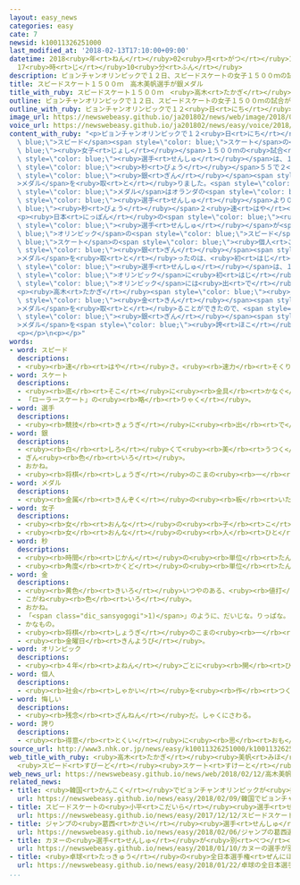 ```yaml
---
layout: easy_news
categories: easy
cate: 7
newsid: k10011326251000
last_modified_at: '2018-02-13T17:10:00+09:00'
datetime: 2018<ruby>年<rt>ねん</rt></ruby>02<ruby>月<rt>がつ</rt></ruby>13<ruby>日<rt>にち</rt></ruby>
  17<ruby>時<rt>じ</rt></ruby>10<ruby>分<rt>ふん</rt></ruby>
description: ピョンチャンオリンピックで１２日、スピードスケートの女子１５００ｍの試合がありました。
title: スピードスケート１５００ｍ　高木美帆選手が銀メダル
title_with_ruby: スピードスケート１５００ｍ　<ruby>高木<rt>たかぎ</rt></ruby><ruby>美帆<rt>みほ</rt></ruby><ruby>選手<rt>せんしゅ</rt></ruby>が<ruby>銀<rt>ぎん</rt></ruby>メダル
outline: ピョンチャンオリンピックで１２日、スピードスケートの女子１５００ｍの試合がありました。
outline_with_ruby: ピョンチャンオリンピックで１２<ruby>日<rt>にち</rt></ruby>、スピードスケートの<ruby>女子<rt>じょし</rt></ruby>１５００ｍの<ruby>試合<rt>しあい</rt></ruby>がありました。
image_url: https://newswebeasy.github.io/ja201802/news/web/image/2018/02/12/K10011326251_1802122315_1802122326_01_02.jpg
voice_url: https://newswebeasy.github.io/ja201802/news/easy/voice/2018/02/13/k10011326251000.mp3
content_with_ruby: "<p>ピョンチャンオリンピックで１２<ruby>日<rt>にち</rt></ruby>、<span style=\"color:\
  \ blue;\">スピード</span><span style=\"color: blue;\">スケート</span>の<span style=\"color:\
  \ blue;\"><ruby>女子<rt>じょし</rt></ruby></span>１５００ｍの<ruby>試合<rt>しあい</rt></ruby>がありました。<ruby>日本<rt>にっぽん</rt></ruby>の<ruby>高木<rt>たかぎ</rt></ruby><ruby>美帆<rt>みほ</rt></ruby><span\
  \ style=\"color: blue;\"><ruby>選手<rt>せんしゅ</rt></ruby></span>は、１<ruby>分<rt>ぷん</rt></ruby>５４<span\
  \ style=\"color: blue;\"><ruby>秒<rt>びょう</rt></ruby></span>５５で２<ruby>番<rt>ばん</rt></ruby>になって<span\
  \ style=\"color: blue;\"><ruby>銀<rt>ぎん</rt></ruby></span><span style=\"color: blue;\"\
  >メダル</span>を<ruby>取<rt>と</rt></ruby>りました。<span style=\"color: blue;\"><ruby>金<rt>きん</rt></ruby></span><span\
  \ style=\"color: blue;\">メダル</span>はオランダの<span style=\"color: blue;\"><ruby>選手<rt>せんしゅ</rt></ruby></span>で、<ruby>高木<rt>たかぎ</rt></ruby><span\
  \ style=\"color: blue;\"><ruby>選手<rt>せんしゅ</rt></ruby></span>より０<span style=\"color:\
  \ blue;\"><ruby>秒<rt>びょう</rt></ruby></span>２<ruby>速<rt>はや</rt></ruby>く<ruby>滑<rt>すべ</rt></ruby>りました。</p>\n\
  <p><ruby>日本<rt>にっぽん</rt></ruby>の<span style=\"color: blue;\"><ruby>女子<rt>じょし</rt></ruby></span><span\
  \ style=\"color: blue;\"><ruby>選手<rt>せんしゅ</rt></ruby></span>が<span style=\"color:\
  \ blue;\">オリンピック</span>の<span style=\"color: blue;\">スピード</span><span style=\"color:\
  \ blue;\">スケート</span>の<span style=\"color: blue;\"><ruby>個人<rt>こじん</rt></ruby></span>で<span\
  \ style=\"color: blue;\"><ruby>銀<rt>ぎん</rt></ruby></span><span style=\"color: blue;\"\
  >メダル</span>を<ruby>取<rt>と</rt></ruby>ったのは、<ruby>初<rt>はじ</rt></ruby>めてです。</p>\n<p><ruby>今<rt>いま</rt></ruby>２３<ruby>歳<rt>さい</rt></ruby>の<ruby>高木<rt>たかぎ</rt></ruby><span\
  \ style=\"color: blue;\"><ruby>選手<rt>せんしゅ</rt></ruby></span>は、１５<ruby>歳<rt>さい</rt></ruby>のとき２０１０<ruby>年<rt>ねん</rt></ruby>の<span\
  \ style=\"color: blue;\">オリンピック</span>に<ruby>初<rt>はじ</rt></ruby>めて<ruby>出<rt>で</rt></ruby>ました。しかし、２０１４<ruby>年<rt>ねん</rt></ruby>の<span\
  \ style=\"color: blue;\">オリンピック</span>には<ruby>出<rt>で</rt></ruby>ることができませんでした。</p>\n\
  <p><ruby>高木<rt>たかぎ</rt></ruby><span style=\"color: blue;\"><ruby>選手<rt>せんしゅ</rt></ruby></span>は<ruby>試合<rt>しあい</rt></ruby>のあと「もう<ruby>少<rt>すこ</rt></ruby>しで<span\
  \ style=\"color: blue;\"><ruby>金<rt>きん</rt></ruby></span><span style=\"color: blue;\"\
  >メダル</span>を<ruby>取<rt>と</rt></ruby>ることができたので、<span style=\"color: blue;\"><ruby>悔<rt>くや</rt></ruby>しい</span>です。４<ruby>年<rt>ねん</rt></ruby><ruby>前<rt>まえ</rt></ruby>はここまでできると<ruby>思<rt>おも</rt></ruby>っていませんでした。<span\
  \ style=\"color: blue;\"><ruby>銀<rt>ぎん</rt></ruby></span><span style=\"color: blue;\"\
  >メダル</span>を<span style=\"color: blue;\"><ruby>誇<rt>ほこ</rt></ruby>り</span>に<ruby>思<rt>おも</rt></ruby>います」と<ruby>話<rt>はな</rt></ruby>しました。</p>\n\
  <p></p>\n<p></p>"
words:
- word: スピード
  descriptions:
  - <ruby><rb>速</rb><rt>はや</rt></ruby>さ。<ruby><rb>速力</rb><rt>そくりょく</rt></ruby>。
- word: スケート
  descriptions:
  - <ruby><rb>底</rb><rt>そこ</rt></ruby>に<ruby><rb>金具</rb><rt>かなぐ</rt></ruby>の<ruby><rb>刃</rb><rt>は</rt></ruby>がついているくつをはいて、<ruby><rb>氷</rb><rt>こおり</rt></ruby>の<ruby><rb>上</rb><rt>うえ</rt></ruby>をすべるスポーツ。アイススケート。また、そのためのくつ。
  - 「ローラースケート」の<ruby><rb>略</rb><rt>りゃく</rt></ruby>。
- word: 選手
  descriptions:
  - <ruby><rb>競技</rb><rt>きょうぎ</rt></ruby>に<ruby><rb>出</rb><rt>で</rt></ruby>るために<ruby><rb>選</rb><rt>えら</rt></ruby>ばれた<ruby><rb>人</rb><rt>ひと</rt></ruby>。
- word: 銀
  descriptions:
  - <ruby><rb>白</rb><rt>しろ</rt></ruby>くて<ruby><rb>美</rb><rt>うつく</rt></ruby>しいつやを<ruby><rb>持</rb><rt>も</rt></ruby>った<ruby><rb>金属</rb><rt>きんぞく</rt></ruby>。<ruby><rb>熱</rb><rt>ねつ</rt></ruby>や<ruby><rb>電気</rb><rt>でんき</rt></ruby>をよく<ruby><rb>伝</rb><rt>つた</rt></ruby>える。<ruby><rb>金</rb><rt>きん</rt></ruby>より<ruby><rb>軽</rb><rt>かる</rt></ruby>くてかたい。
  - ぎん<ruby><rb>色</rb><rt>いろ</rt></ruby>。
  - おかね。
  - <ruby><rb>将棋</rb><rt>しょうぎ</rt></ruby>のこまの<ruby><rb>一</rb><rt>ひと</rt></ruby>つ。
- word: メダル
  descriptions:
  - <ruby><rb>金属</rb><rt>きんぞく</rt></ruby>の<ruby><rb>板</rb><rt>いた</rt></ruby>に、<ruby><rb>絵</rb><rt>え</rt></ruby>や<ruby><rb>文字</rb><rt>もじ</rt></ruby>などをうきぼりにしたもの。<ruby><rb>記念品</rb><rt>きねんひん</rt></ruby>や<ruby><rb>賞品</rb><rt>しょうひん</rt></ruby>などにする。
- word: 女子
  descriptions:
  - <ruby><rb>女</rb><rt>おんな</rt></ruby>の<ruby><rb>子</rb><rt>こ</rt></ruby>。
  - <ruby><rb>女</rb><rt>おんな</rt></ruby>の<ruby><rb>人</rb><rt>ひと</rt></ruby>。<ruby><rb>女性</rb><rt>じょせい</rt></ruby>。
- word: 秒
  descriptions:
  - <ruby><rb>時間</rb><rt>じかん</rt></ruby>の<ruby><rb>単位</rb><rt>たんい</rt></ruby>。１<ruby><rb>分</rb><rt>ぷん</rt></ruby>の６０<ruby><rb>分</rb><rt>ぶん</rt></ruby>の１。
  - <ruby><rb>角度</rb><rt>かくど</rt></ruby>の<ruby><rb>単位</rb><rt>たんい</rt></ruby>。１<ruby><rb>分</rb><rt>ぷん</rt></ruby>の６０<ruby><rb>分</rb><rt>ぶん</rt></ruby>の１。
- word: 金
  descriptions:
  - <ruby><rb>黄色</rb><rt>きいろ</rt></ruby>いつやのある、<ruby><rb>値打</rb><rt>ねう</rt></ruby>ちの<ruby><rb>高</rb><rt>たか</rt></ruby>い<ruby><rb>金属</rb><rt>きんぞく</rt></ruby>。こがね。
  - こがね<ruby><rb>色</rb><rt>いろ</rt></ruby>。
  - おかね。
  - 「<span class="dic_sansyogogi">1)</span>」のように、だいじな。りっぱな。
  - かなもの。
  - <ruby><rb>将棋</rb><rt>しょうぎ</rt></ruby>のこまの<ruby><rb>一</rb><rt>ひと</rt></ruby>つ。
  - <ruby><rb>金曜日</rb><rt>きんようび</rt></ruby>。
- word: オリンピック
  descriptions:
  - <ruby><rb>４年</rb><rt>よねん</rt></ruby>ごとに<ruby><rb>開</rb><rt>ひら</rt></ruby>かれ、<ruby><rb>世界</rb><rt>せかい</rt></ruby>じゅうの<ruby><rb>国々</rb><rt>くにぐに</rt></ruby>から<ruby><rb>選手</rb><rt>せんしゅ</rt></ruby>が<ruby><rb>参加</rb><rt>さんか</rt></ruby>する<ruby><rb>競技大会</rb><rt>きょうぎたいかい</rt></ruby>。<ruby><rb>古代</rb><rt>こだい</rt></ruby>ギリシャのオリンピアで<ruby><rb>開</rb><rt>ひら</rt></ruby>かれた<ruby><rb>古代</rb><rt>こだい</rt></ruby>オリンピックにならって、フランスのクーベルタンの<ruby><rb>力</rb><rt>ちから</rt></ruby>で、１８９６<ruby><rb>年</rb><rt>ねん</rt></ruby>にギリシャのアテネで<ruby><rb>開</rb><rt>ひら</rt></ruby>かれたのが、<ruby><rb>近代</rb><rt>きんだい</rt></ruby>オリンピックの<ruby><rb>始</rb><rt>はじ</rt></ruby>まり。<ruby><rb>五輪</rb><rt>ごりん</rt></ruby>。
- word: 個人
  descriptions:
  - <ruby><rb>社会</rb><rt>しゃかい</rt></ruby>を<ruby><rb>作</rb><rt>つく</rt></ruby>っている、<ruby><rb>一人</rb><rt>ひとり</rt></ruby><ruby><rb>一人</rb><rt>ひとり</rt></ruby>。<ruby><rb>一人</rb><rt>ひとり</rt></ruby>の<ruby><rb>人間</rb><rt>にんげん</rt></ruby>。
- word: 悔しい
  descriptions:
  - <ruby><rb>残念</rb><rt>ざんねん</rt></ruby>だ。しゃくにさわる。
- word: 誇り
  descriptions:
  - <ruby><rb>得意</rb><rt>とくい</rt></ruby>に<ruby><rb>思</rb><rt>おも</rt></ruby>うこと。じまん。<ruby><rb>名誉</rb><rt>めいよ</rt></ruby>。
source_url: http://www3.nhk.or.jp/news/easy/k10011326251000/k10011326251000.html
web_title_with_ruby: <ruby>高木<rt>たかぎ</rt></ruby><ruby>美帆<rt>みほ</rt></ruby>は<ruby>銀<rt>ぎん</rt></ruby><ruby>メダル<rt>めだる</rt></ruby>
  <ruby>スピード<rt>すぴーど</rt></ruby><ruby>スケート<rt>すけーと</rt></ruby><ruby>女子<rt>じょし</rt></ruby>1500m
web_news_url: https://newswebeasy.github.io/news/web/2018/02/12/高木美帆は銀メダル-スピードスケート女子1500m
related_news:
- title: <ruby>韓国<rt>かんこく</rt></ruby>でピョンチャンオリンピックが<ruby>始<rt>はじ</rt></ruby>まる
  url: https://newswebeasy.github.io/news/easy/2018/02/09/韓国でピョンチャンオリンピックが始まる
- title: スピードスケートの<ruby>小平<rt>こだいら</rt></ruby><ruby>選手<rt>せんしゅ</rt></ruby>が<ruby>世界<rt>せかい</rt></ruby>で１<ruby>番<rt>ばん</rt></ruby><ruby>速<rt>はや</rt></ruby>い<ruby>記録<rt>きろく</rt></ruby>を<ruby>出<rt>だ</rt></ruby>す
  url: https://newswebeasy.github.io/news/easy/2017/12/12/スピードスケートの小平選手が世界で1番速い記録を出す
- title: ジャンプの<ruby>葛西<rt>かさい</rt></ruby><ruby>選手<rt>せんしゅ</rt></ruby>「オリンピックで<ruby>金<rt>きん</rt></ruby>メダルをとりたい」
  url: https://newswebeasy.github.io/news/easy/2018/02/06/ジャンプの葛西選手オリンピックで金メダルをとりたい
- title: カヌーの<ruby>選手<rt>せんしゅ</rt></ruby>が<ruby>別<rt>べつ</rt></ruby>の<ruby>選手<rt>せんしゅ</rt></ruby>の<ruby>飲<rt>の</rt></ruby>み<ruby>物<rt>もの</rt></ruby>に<ruby>禁止<rt>きんし</rt></ruby>の<ruby>薬<rt>くすり</rt></ruby>を<ruby>入<rt>い</rt></ruby>れる
  url: https://newswebeasy.github.io/news/easy/2018/01/10/カヌーの選手が別の選手の飲み物に禁止の薬を入れる
- title: <ruby>卓球<rt>たっきゅう</rt></ruby>の<ruby>全日本選手権<rt>ぜんにほんせんしゅけん</rt></ruby>で１４<ruby>歳<rt>さい</rt></ruby>の<ruby>張本<rt>はりもと</rt></ruby><ruby>選手<rt>せんしゅ</rt></ruby>が<ruby>優勝<rt>ゆうしょう</rt></ruby>する
  url: https://newswebeasy.github.io/news/easy/2018/01/22/卓球の全日本選手権で14歳の張本選手が優勝する
...
```

